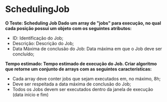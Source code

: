 # SchedulingJob

**O Teste: Scheduling Job Dado um array de "jobs" para execução, no qual cada posição possui um objeto com os seguintes atributos:** 

- ID: Identificação do Job;
- Descrição: Descrição do Job;
- Data Máxima de conclusão do Job: Data máxima em que o Job deve ser concluído;

**Tempo estimado: Tempo estimado de execução do Job. Criar algoritmo que retorne um conjunto de arrays com as seguintes características:**

- Cada array deve conter jobs que sejam executados em, no máximo, 8h;
- Deve ser respeitada a data máxima de conclusão do Job;
- Todos os Jobs devem ser executados dentro da janela de execução (data início e fim)
